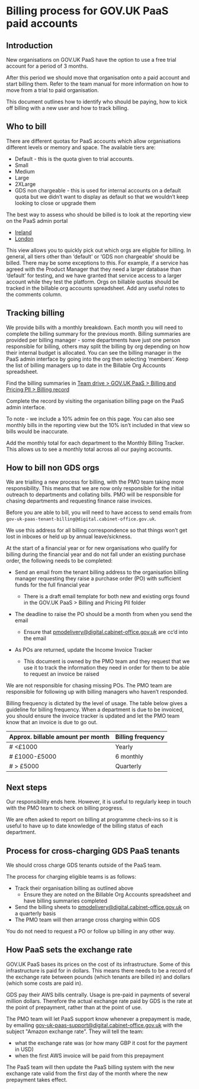 # Billing process for GOV.UK PaaS paid accounts

## Introduction

New organisations on GOV.UK PaaS have the option to use a free trial account for a period of 3 months.

After this period we should move that organisation onto a paid account and start billing them. Refer to the team manual for more information on how to move from a trial to paid organisation.

This document outlines how to identify who should be paying, how to kick off billing with a new user and how to track billing.

## Who to bill

There are different quotas for PaaS accounts which allow organisations different levels or memory and space. The available tiers are:

- Default - this is the quota given to trial accounts.
- Small
- Medium
- Large
- 2XLarge
- GDS non chargeable - this is used for internal accounts on a default quota but we didn’t want to display as default so that we wouldn’t keep looking to close or upgrade them

The best way to assess who should be billed is to look at the reporting view on the PaaS admin portal
- [Ireland](https://admin.cloud.service.gov.uk/reports/cost/2019-07-01)
- [London](https://admin.london.cloud.service.gov.uk/reports/cost/2019-07-01)

This view allows you to quickly pick out which orgs are eligible for billing. In general, all tiers other than ‘default’ or ‘GDS non chargeable’ should be billed. There may be some exceptions to this. For example, if a service has agreed with the Product Manager that they need a larger database than ‘default’ for testing, and we have granted that service access to a larger account while they test the platform. Orgs on billable quotas should be tracked in the billable org accounts spreadsheet. Add any useful notes to the comments column.


## Tracking billing

We provide bills with a monthly breakdown. Each month you will need to complete the billing summary for the previous month. Billing summaries are provided per billing manager - some departments have just one person responsible for billing, others may split the billing by org depending on how their internal budget is allocated. You can see the billing manager in the PaaS admin interface by going into the org then selecting ‘members’. Keep the list of billing managers up to date in the Billable Org Accounts spreadsheet.

Find the billing summaries in [Team drive > GOV.UK PaaS > Billing and Pricing PII > Billing record](https://drive.google.com/drive/u/0/folders/1PhFbgFGZWuFkw8D9v-WBYgDdnBEXO9k_)


Complete the record by visiting the organisation billing page on the PaaS admin interface.

To note - we include a 10% admin fee on this page. You can also see monthly bills in the reporting view but the 10% isn’t included in that view so bills would be inaccurate.

Add the monthly total for each department to the Monthly Billing Tracker. This allows us to see a monthly total across all our paying accounts.

## How to bill non GDS orgs

We are trialling a new process for billing, with the PMO team taking more responsibility. This means that we are now only responsible for the initial outreach to departments and collating bills. PMO will be responsible for chasing departments and requesting finance raise invoices.

Before you are able to bill, you will need to have access to send emails from `gov-uk-paas-tenant-billing@digital.cabinet-office.gov.uk`.

We use this address for all billing correspondence so that things won’t get lost in inboxes or held up by annual leave/sickness.

At the start of a financial year or for new organisations who qualify for billing during the financial year and do not fall under an existing purchase order, the following needs to be completed:

- Send an email from the tenant billing address to the organisation billing manager requesting they raise a purchase order (PO) with sufficient funds for the full financial year
  - There is a draft email template for both new and existing orgs found in the GOV.UK PaaS > Billing and Pricing PII folder
- The deadline to raise the PO should be a month from when you send the email
  - Ensure that pmodelivery@digital.cabinet-office.gov.uk are cc’d into the email

- As POs are returned, update the Income Invoice Tracker
  - This document is owned by the PMO team and they request that we use it to track the information they need in order for them to be able to request an invoice be raised

We are not responsible for chasing missing POs. The PMO team are responsible for following up with billing managers who haven’t responded.

Billing frequency is dictated by the level of usage. The table below gives a guideline for billing frequency. When a department is due to be invoiced, you should ensure the invoice tracker is updated and let the PMO team know that an invoice is due to go out.

| Approx. billable amount per month | Billing frequency |
| --- | --- |
|# <£1000 | Yearly |
|#  £1000-£5000 | 6 monthly |
|#  > £5000 | Quarterly |

## Next steps

Our responsibility ends here. However, it is useful to regularly keep in touch with the PMO team to check on billing progress.

We are often asked to report on billing at programme check-ins so it is useful to have up to date knowledge of the billing status of each department.

## Process for cross-charging GDS PaaS tenants

We should cross charge GDS tenants outside of the PaaS team.

The process for charging eligible teams is as follows:
- Track their organisation billing as outlined above
  - Ensure they are noted on the Billable Org Accounts spreadsheet and have billing summaries completed
- Send the billing sheets to pmodelivery@digital.cabinet-office.gov.uk on a quarterly basis
- The PMO team will then arrange cross charging within GDS

You do not need to request a PO or follow up billing in any other way.

## How PaaS sets the exchange rate

GOV.UK PaaS bases its prices on the cost of its infrastructure. Some of this
infrastructure is paid for in dollars. This means there needs to be a record of
the exchange rate between pounds (which tenants are billed in) and dollars
(which some costs are paid in).

GDS pay their AWS bills centrally. Usage is pre-paid in payments of several
million dollars. Therefore the actual exchange rate paid by GDS is the rate at
the point of prepayment, rather than at the point of use.

The PMO team will let PaaS support know whenever a prepayment is made, by
emailing gov-uk-paas-support@digital.cabinet-office.gov.uk with the subject
"Amazon exchange rate". They will tell the team:

* what the exchange rate was (or how many GBP it cost for the payment in USD)
* when the first AWS invoice will be paid from this prepayment

The PaaS team will then update the PaaS billing system with the new exchange
rate valid from the first day of the month where the new prepayment takes
effect.
